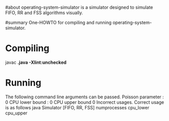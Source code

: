 #about operating-system-simulator is a simulator designed to simulate FIFO, RR and FSS algorithms visually.



#summary One-HOWTO for compiling and running operating-system-simulator.

# Compiling #

javac **.java -Xlint:unchecked**


# Running #

The following command line arguments can be passed.
Poisson parameter : 0
CPU lower bound : 0
CPU upper bound 0
Incorrect usages.
Correct usage is as follows
java Simulator [FIFO, RR, FSS] numprocesses cpu\_lower cpu\_upper